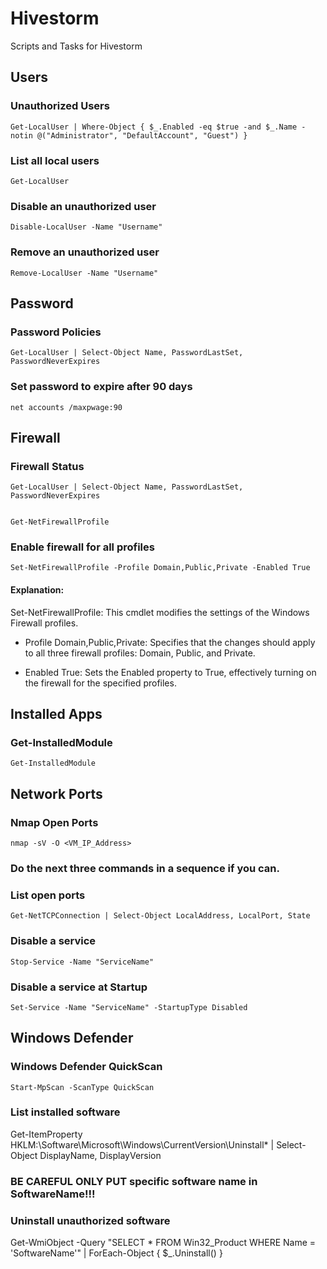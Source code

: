 # Hivestorm
Scripts and Tasks for Hivestorm

## Users

### Unauthorized Users
    Get-LocalUser | Where-Object { $_.Enabled -eq $true -and $_.Name -notin @("Administrator", "DefaultAccount", "Guest") }
### List all local users
    Get-LocalUser
### Disable an unauthorized user
    Disable-LocalUser -Name "Username"
### Remove an unauthorized user
    Remove-LocalUser -Name "Username"

## Password
### Password Policies
    Get-LocalUser | Select-Object Name, PasswordLastSet, PasswordNeverExpires

### Set password to expire after 90 days
    net accounts /maxpwage:90

## Firewall 
### Firewall Status
    Get-LocalUser | Select-Object Name, PasswordLastSet, PasswordNeverExpires


    Get-NetFirewallProfile

    
### Enable firewall for all profiles
    Set-NetFirewallProfile -Profile Domain,Public,Private -Enabled True
#### Explanation:

Set-NetFirewallProfile: This cmdlet modifies the settings of the Windows Firewall profiles.

- Profile Domain,Public,Private: Specifies that the changes should apply to all three firewall profiles: Domain, Public, and Private.

- Enabled True: Sets the Enabled property to True, effectively turning on the firewall for the specified profiles.

## Installed Apps    
### Get-InstalledModule
    Get-InstalledModule

## Network Ports    
### Nmap Open Ports
    nmap -sV -O <VM_IP_Address>
### Do the next three commands in a sequence if you can.    
### List open ports
    Get-NetTCPConnection | Select-Object LocalAddress, LocalPort, State
### Disable a service
    Stop-Service -Name "ServiceName"
### Disable a service at Startup
    Set-Service -Name "ServiceName" -StartupType Disabled


## Windows Defender    
### Windows Defender QuickScan
    Start-MpScan -ScanType QuickScan

### List installed software
Get-ItemProperty HKLM:\Software\Microsoft\Windows\CurrentVersion\Uninstall\* | Select-Object DisplayName, DisplayVersion

### BE CAREFUL ONLY PUT specific software name in SoftwareName!!!
### Uninstall unauthorized software
Get-WmiObject -Query "SELECT * FROM Win32_Product WHERE Name = 'SoftwareName'" | ForEach-Object { $_.Uninstall() }





